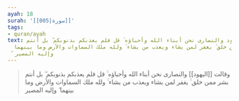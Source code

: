 ```yaml
---
ayah: 18
surah: '[[005|سورة]]'
tags:
- quran/ayah
text: وقالت اليهود والنصارى نحن أبناء الله وأحباؤه ۚ قل فلم يعذبكم بذنوبكم ۖ بل أنتم
  بشر ممن خلق ۚ يغفر لمن يشاء ويعذب من يشاء ۚ ولله ملك السماوات والأرض وما بينهما
  ۖ وإليه المصير
---
```

> وقالت [[اليهود]] والنصارى نحن أبناء الله وأحباؤه ۚ قل فلم يعذبكم بذنوبكم ۖ بل أنتم بشر ممن خلق ۚ يغفر لمن يشاء ويعذب من يشاء ۚ ولله ملك السماوات والأرض وما بينهما ۖ وإليه المصير
